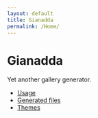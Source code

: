```yaml
---
layout: default
title: Gianadda
permalink: /Home/
---
```

Gianadda
========

Yet another gallery generator.

* [Usage](/Usage/)
* [Generated files](/GeneratedFiles/)
* [Themes](/Themes/)
